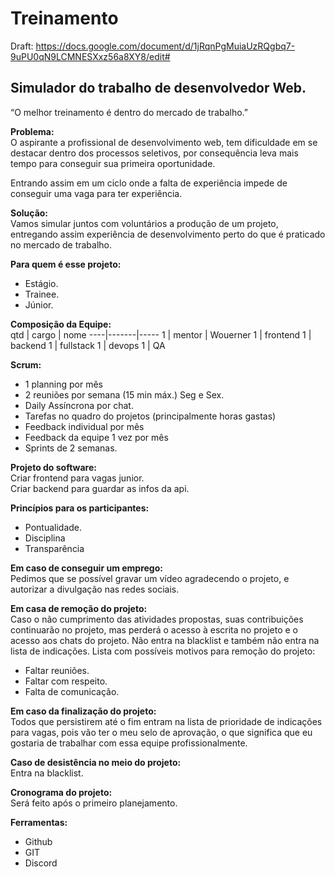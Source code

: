 # Treinamento

Draft: https://docs.google.com/document/d/1jRqnPgMuiaUzRQgbq7-9uPU0qN9LCMNESXxz56a8XY8/edit#

## Simulador do trabalho de desenvolvedor Web.

“O melhor treinamento é dentro do mercado de trabalho.”

**Problema:**  
O aspirante a profissional de desenvolvimento web, tem dificuldade em se destacar dentro dos processos seletivos, por consequência leva mais tempo para conseguir sua primeira oportunidade.

Entrando assim em um ciclo onde a falta de experiência impede de conseguir uma vaga para ter experiência. 

**Solução:**  
Vamos simular juntos com voluntários a produção de um projeto, entregando assim experiência de desenvolvimento perto do que é praticado no mercado de trabalho.

**Para quem é esse projeto:**  
- Estágio.
- Trainee.
- Júnior.

**Composição da Equipe:**  
qtd | cargo | nome
----|-------|-----
1 | mentor |  Wouerner 
1 | frontend 
1 | backend 
1 | fullstack 
1 | devops 
1 | QA 

**Scrum:**  
- 1 planning por mês
- 2 reuniões por semana (15 min máx.) Seg e Sex.
- Daily Assíncrona por chat.
- Tarefas no quadro do projetos (principalmente horas gastas)
- Feedback individual por mês
- Feedback da equipe 1 vez por mês
- Sprints de 2 semanas.

**Projeto do software:**  
Criar frontend para vagas junior.  
Criar backend para guardar as infos da api. 

**Princípios para os participantes:**  
- Pontualidade.
- Disciplina
- Transparência

**Em caso de conseguir um emprego:**  
Pedimos que se possível gravar um vídeo agradecendo o projeto, e autorizar a divulgação nas redes sociais. 

**Em casa de remoção do projeto:**  
    Caso o não cumprimento das atividades propostas, suas contribuições continuarão no projeto, mas perderá o acesso à escrita no projeto e o acesso aos chats do projeto.
Não entra na blacklist e também não entra na lista de indicações.
    Lista com possíveis motivos para remoção do projeto:
- Faltar reuniões.
- Faltar com respeito.
- Falta de comunicação.

**Em caso da finalização do projeto:**  
    Todos que persistirem até o fim entram na lista de prioridade de indicações para vagas, pois vão ter o meu selo de aprovação, o que significa que eu gostaria de trabalhar com essa equipe profissionalmente.

**Caso de desistência no meio do projeto:**  
    Entra na blacklist.

**Cronograma do projeto:**  
    Será feito após o primeiro planejamento.

**Ferramentas:**  
- Github
- GIT
- Discord


